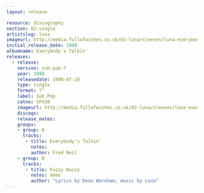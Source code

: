 ```yaml
---
layout: release

resource: discography
section: 02-single
artistslug: luna
imageurl: http://media.fullofwishes.co.uk/02-luna/sleeves/luna-everybodys-talkin.jpg
initial_release_date: 1998
albumname: Everybody's Talkin'
releases:
  - release: 
    version: sub-pop-7
    year: 1998
    releasedate: 1998-07-28
    type: single
    format: 7"
    label: Sub Pop
    catno: SP438
    imageurl: http://media.fullofwishes.co.uk/02-luna/sleeves/luna-everybodys-talkin.jpg
    discogs: 
    release_notes: 
    groups:
    - group: A
      tracks:
       - title: Everybody's Talkin'
         notes: 
         author: Fred Neil
    - group: B
      tracks:
       - title: Fuzzy Wuzzy
         notes: demo
         author: "Lyrics by Dean Wareham, music by Luna"
---
```

